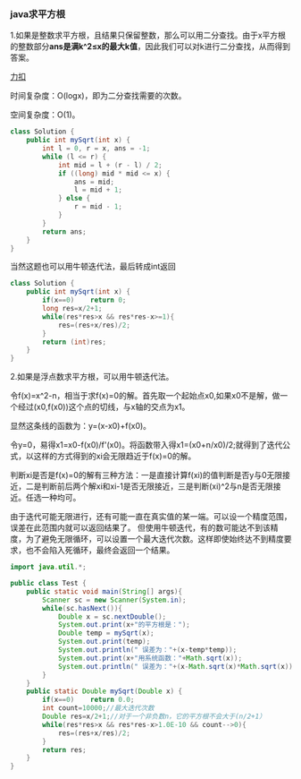 ### java求平方根

1.如果是整数求平方根，且结果只保留整数，那么可以用二分查找。由于x平方根的整数部分**ans是满k^2≤x的最大k值**，因此我们可以对k进行二分查找，从而得到答案。

[力扣](https://leetcode-cn.com/problems/sqrtx/solution/x-de-ping-fang-gen-by-leetcode-solution/)

时间复杂度：O(logx)，即为二分查找需要的次数。

空间复杂度：O(1)。
```java
class Solution {
    public int mySqrt(int x) {
        int l = 0, r = x, ans = -1;
        while (l <= r) {
            int mid = l + (r - l) / 2;
            if ((long) mid * mid <= x) {
                ans = mid;
                l = mid + 1;
            } else {
                r = mid - 1;
            }
        }
        return ans;
    }
}
```
当然这题也可以用牛顿迭代法，最后转成int返回
```java
class Solution {
    public int mySqrt(int x) {
        if(x==0)    return 0;
        long res=x/2+1;
        while(res*res>x && res*res-x>=1){
            res=(res+x/res)/2;
        }
        return (int)res;
    }
}
```

2.如果是浮点数求平方根，可以用牛顿迭代法。

令f(x)=x^2-n，相当于求f(x)=0的解。首先取一个起始点x0,如果x0不是解，做一个经过(x0,f(x0))这个点的切线，与x轴的交点为x1。

显然这条线的函数为：y=(x-x0)+f(x0)。

令y=0，易得x1=x0-f(x0)/f'(x0)。将函数带入得x1=(x0+n/x0)/2;就得到了迭代公式，以这样的方式得到的xi会无限趋近于f(x)=0的解。

判断xi是否是f(x)=0的解有三种方法：一是直接计算f(xi)的值判断是否y与0无限接近，二是判断前后两个解xi和xi-1是否无限接近，三是判断(xi)^2与n是否无限接近。任选一种均可。

由于迭代可能无限进行，还有可能一直在真实值的某一端。可以设一个精度范围，误差在此范围内就可以返回结果了。
但使用牛顿迭代，有的数可能达不到该精度，为了避免无限循环，可以设置一个最大迭代次数。这样即使始终达不到精度要求，也不会陷入死循环，最终会返回一个结果。

```java
import java.util.*;

public class Test {
    public static void main(String[] args){
        Scanner sc = new Scanner(System.in);
        while(sc.hasNext()){
            Double x = sc.nextDouble();
            System.out.print(x+"的平方根是：");
            Double temp = mySqrt(x);
            System.out.print(temp);
            System.out.println(" 误差为："+(x-temp*temp));
            System.out.print(x+"用系统函数："+Math.sqrt(x));
            System.out.println(" 误差为："+(x-Math.sqrt(x)*Math.sqrt(x)));
        }
    }
    public static Double mySqrt(Double x) {
        if(x==0)    return 0.0;
        int count=10000;//最大迭代次数
        Double res=x/2+1;//对于一个非负数n，它的平方根不会大于(n/2+1）
        while(res*res>x && res*res-x>1.0E-10 && count-->0){
            res=(res+x/res)/2;
        }
        return res;
    }
}
```
